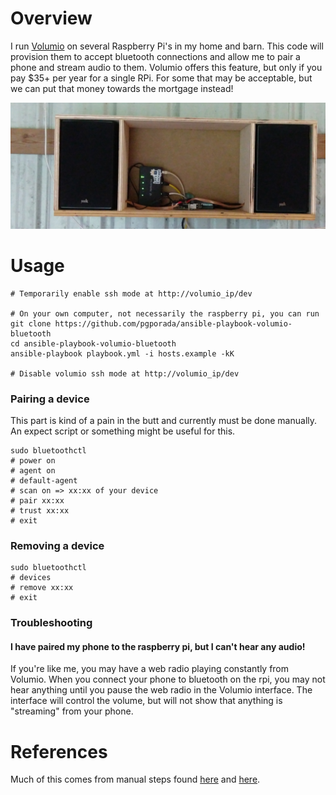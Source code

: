 # Overview
I run [Volumio](https://volumio.org/) on several Raspberry Pi's in my home and barn. This code will provision them to accept bluetooth connections and allow me to pair a phone and stream audio to them. Volumio offers this feature, but only if you pay $35+ per year for a single RPi. For some that may be acceptable, but we can put that money towards the mortgage instead!

![](imgs/radio.png)

# Usage

    # Temporarily enable ssh mode at http://volumio_ip/dev

    # On your own computer, not necessarily the raspberry pi, you can run
    git clone https://github.com/pgporada/ansible-playbook-volumio-bluetooth
    cd ansible-playbook-volumio-bluetooth
    ansible-playbook playbook.yml -i hosts.example -kK

    # Disable volumio ssh mode at http://volumio_ip/dev

### Pairing a device
This part is kind of a pain in the butt and currently must be done manually. An expect script or something might be useful for this.

    sudo bluetoothctl
    # power on
    # agent on
    # default-agent
    # scan on => xx:xx of your device
    # pair xx:xx
    # trust xx:xx
    # exit

### Removing a device

    sudo bluetoothctl
    # devices
    # remove xx:xx
    # exit

### Troubleshooting

#### I have paired my phone to the raspberry pi, but I can't hear any audio!
If you're like me, you may have a web radio playing constantly from Volumio. When you connect your phone to bluetooth on the rpi, you may not hear anything until you pause the web radio in the Volumio interface. The interface will control the volume, but will not show that anything is "streaming" from your phone.

# References
Much of this comes from manual steps found [here](https://forum.volumio.org/volumio-bluetooth-receiver-t8937.htm) and [here](https://www.raspberrypi.org/forums/viewtopic.php?f=38&t=247892).
